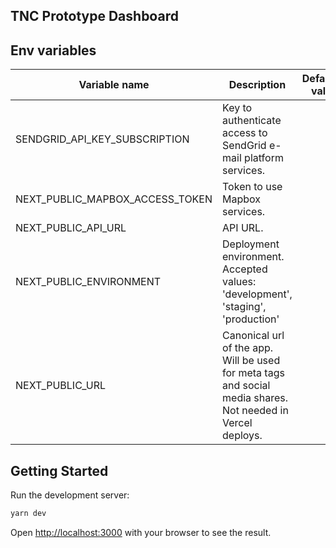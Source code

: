 ## TNC Prototype Dashboard

## Env variables

| Variable name                   | Description                                                                                                 | Default value |
|---------------------------------|-------------------------------------------------------------------------------------------------------------|--------------:|
| SENDGRID_API_KEY_SUBSCRIPTION   | Key to authenticate access to SendGrid e-mail platform services.                                            |               |
| NEXT_PUBLIC_MAPBOX_ACCESS_TOKEN | Token to use Mapbox services.                                                                               |               |
| NEXT_PUBLIC_API_URL             | API URL.                                                                                                    |               |
| NEXT_PUBLIC_ENVIRONMENT         | Deployment environment. Accepted values: 'development', 'staging', 'production'                             |               |
| NEXT_PUBLIC_URL                 | Canonical url of the app. Will be used for meta tags and social media shares. Not needed in Vercel deploys. |               |


## Getting Started

Run the development server:

```bash
yarn dev
```

Open [http://localhost:3000](http://localhost:3000) with your browser to see the result.
